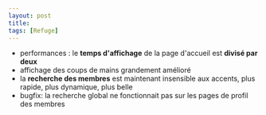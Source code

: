 ```yaml
---
layout: post
title:
tags: [Refuge]
---
```


- performances : le **temps d'affichage** de la page d'accueil est **divisé par deux**
- affichage des coups de mains grandement amélioré
- la **recherche des membres** est maintenant insensible aux accents, plus rapide, plus dynamique, plus belle
- bugfix: la recherche global ne fonctionnait pas sur les pages de profil des membres
